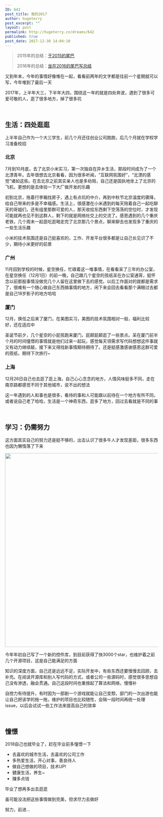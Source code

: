 ```yaml
---
ID: 642
post_title: 我的2017
author: hugeterry
post_excerpt: ""
layout: post
permalink: http://hugeterry.cn/dreams/642
published: true
post_date: 2017-12-30 14:04:10
---
```

<blockquote>2015年的总结：<a href="http://hugeterry.cn/dreams/254">于2015的尾巴</a>

2016年的总结：<a href="http://hugeterry.cn/dreams/465">坐在2016的尾巴写总结</a></blockquote>
又到年末，今年的事情好像堆在一起，看看前两年的文字都是往前一个星期就可以写，今年堆到了最后一天

2017年，上半年大三，下半年大四，围绕这一年的就是四处奔波，遇到了很多可爱可敬的人，逛了很多地方，掉了很多坑

&nbsp;
<h2>生活：四处逛逛</h2>
上半年自己作为一个大三学生，前几个月还往创业公司跑跑，后几个月就在学校学习准备校招
<h3>北京</h3>
7月到10月底，去了北京小米实习，第一次独自在异乡生活，那段时间成为了一个北漂青年。去年很想去北京看看，因为很多听闻，“互联网氛围好”，“北漂的感觉”诸如这些。在去北京之前其实亲人也是多劝阻，自己还是固执地坐上了北京的飞机，更想的是去体验一下大厂做开发的乐趣

初到北京，拖着行李箱找房子，遇上有点坑的中介，再到中秋节北京温度的骤降，给自己带来的多是不幸福感。生活上，很感激在小米遇到的每天陪着自己一起吃聊天的哥姐们，还有组里那群可爱的人，那天收拾东西剩下空荡荡的空位时，才发现可能就再也见不到这群人，剩下的就是网络社交上的交流了。感恩遇到的几个重庆老铁，几个周末一起逛吃逛喝走完了北京那几个景点，聊来聊去也发现多了重庆的一些生活乐趣

小米的技术氛围还是自己挺喜欢的，工作、开发平台很多都是让自己长见识了不少，期待小米更好的前景
<h3>广州</h3>
11月回到学校的时候，星空换任，忙碌着这一堆事情，在看看呆了三年的办公室，在星空换任（12月1日）的前一晚，自己跟几个星空的孩纸呆在办公室通宵，挺怀念以前那股事情没做完几个人留在这里做下去的感觉。以后工作面对的就都是需求了，很难有一个随心做自己东西搞事情的地方，闲下来会回去看看那个满眼过去都是自己18岁影子的地方哈哈
<h3>厦门</h3>
12月，换任之后来了厦门，在美图实习，美图的技术氛围相对一般，福利比较好，还在适应中

圣诞节前夕，几个星空的小屁孩跑来厦门，屁颠屁颠逛了一些景点。呆在厦门前半个月的时间憧憬的事情就是他们过来一起玩，感觉每天领需求写代码想想这件事就又有动力继续敲，接下来又得找新事情期待期待了。还是挺感激感谢感恩这群可爱的孩纸，期待下次旅行~
<h3>上海</h3>
12月26日自己也去逛了逛上海，自己心心念念的地方，人情风味挺多不同，走在南京路都感觉不同于其他城市，说不出的想法

这一年遇到的人和事也是很多，看待的事和人可能跟以前待在一个地方有所不同，或者说自己老了哈哈，生活是一个神奇东西，逛多了地方，回过去看就是不同的事

&nbsp;
<h2>学习：仍需努力</h2>
这方面其实自己的努力还是挺不够的，出去认识了很多牛人才发现差距，很多东西也因为懒惰落了下来

<a href="http://www.hugeterry.cn/wp-content/uploads/2017/12/屏幕快照-2017-12-30-下午1.23.35.png"><img class="alignnone size-full wp-image-643" src="http://www.hugeterry.cn/wp-content/uploads/2017/12/屏幕快照-2017-12-30-下午1.23.35.png" alt="" width="1307" height="639" /></a>

今年年初自己写了一个新的控件库，到目前获得了快3000个star，也维护着之前几个开源项目，这是自己能满足的方面

知识的深度方面，自己还是远远不足，实际开发中，有些东西还要慢慢去回顾，去补充。在阅读开源库和别人写代码的方式，或者公司一些源码时，感觉很多思想自己没有渗透，融会贯通。自己这段时间也重捨起了算法和网络，慢慢补

自控力有待提升，有时因为一部剧一个游戏就能让自己变颓，部门的一次出游也能让自己把该学的拖一拖，维护的项目也比较随性，会隔一段时间再统一处理issue，以后会试试一些工作法来提高自己的效率

&nbsp;
<h2>憧憬</h2>
2018自己也就毕业了，赶在毕业前多憧憬一下
<ul>
 	<li>去喜欢的城市生活，去喜欢的公司工作</li>
 	<li>多热爱生活，开心对事，善良待人</li>
 	<li>做自己想做的项目，技术UP!</li>
 	<li>健康生活，养生~</li>
 	<li>赚多点钱</li>
</ul>
毕业了想再多出去逛逛

虽可能没法把这些事情做到完美，但求尽力去做好

努力，前进...

&nbsp;